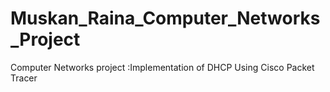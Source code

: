 # Muskan_Raina_Computer_Networks_Project
Computer Networks project :Implementation of DHCP Using Cisco Packet Tracer
